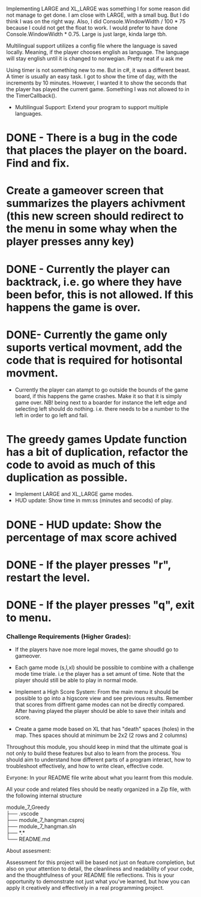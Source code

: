 Implementing LARGE and XL_LARGE was something I for some reason did not manage to get done. I am close with LARGE, with a small bug. But I do think I was on the right way. Also, I did Console.WindowWidth / 100 * 75 because I could not get the float to work. I would prefer to have done Console.WindowWidth * 0.75. Large is just large, kinda large tbh.

Multilingual support utilizes a config file where the language is saved locally. Meaning, if the player chooses english as language. The language will stay english until it is changed to norwegian. Pretty neat if u ask me

Using timer is not something new to me. But in c#, it was a different beast. A timer is usually an easy task. I got to show the time of day, with the increments by 10 minutes. However, I wanted it to show the seconds that the player has played the current game. Something I was not allowed to in the TimerCallback().



- Multilingual Support: Extend your program to support multiple languages.
# DONE - There is a bug in the code that places the player on the board. Find and fix. 
# Create a gameover screen that summarizes the players achivment (this new screen should redirect to the menu in some whay when the player presses anny key)
# DONE - Currently the player can backtrack, i.e. go where they have been befor, this is not allowed. If this happens the game is over. 
# DONE- Currently the game only suports vertical movment, add the code that is required for hotisontal movment.
- Currently the player can atampt to go outside the bounds of the game board, if this happens the game crashes. Make it so that it is simply game over. NB! being next to a boarder for instance the left edge and selecting left should do nothing. i.e. there needs to be a number to the left in order to go left and fail. 
# The greedy games Update function has a bit of duplication, refactor the code to avoid as much of this duplication as possible.
- Implement LARGE and XL_LARGE game modes.
- HUD update: Show time in mm:ss (minutes and secods) of play.
# DONE - HUD update: Show the percentage of max score achived
# DONE - If the player presses "r", restart the level.
# DONE - If the player presses "q", exit to menu.

### Challenge Requirements (Higher Grades):

- If the players have noe more legal moves, the game shoudld go to gameover.

- Each game mode (s,l,xl) should be possible to combine with a challenge mode time triale. i.e the player has a set amunt of time. Note that the player should still be able to play in normal mode. 

- Implement a High Score System: From the main menu it should be possible to go into a higscore view and see previous results. Remember that scores from diffrent game modes can not be directly compared. After having played the player should be able to save their initals and score.

- Create a game mode based on XL that has "death" spaces (holes) in the map. Thes spaces should at minimum be 2x2 (2 rows and 2 columns)

Throughout this module, you should keep in mind that the ultimate goal is not only to build these features but also to learn from the process. You should aim to understand how different parts of a program interact, how to troubleshoot effectively, and how to write clean, effective code.

Evryone: In your README file write about what you learnt from this module.

All your code and related files should be neatly organized in a Zip file, with the following internal structure

module_7_Greedy  
├── .vscode  
├── module_7_hangman.csproj  
├── module_7_hangman.sln  
├── \*.\*  
└── README.md  

About assesment:

Assessment for this project will be based not just on feature completion, but also on your attention to detail, the cleanliness and readability of your code, and the thoughtfulness of your README file reflections. This is your opportunity to demonstrate not just what you've learned, but how you can apply it creatively and effectively in a real programming project.



